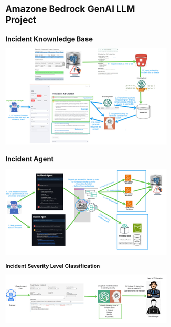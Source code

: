 # Amazone Bedrock GenAI LLM Project
## Incident Knownledge Base
<img src="images/jpg-incident-kb.jpg">

## Incident Agent
<img src="images/jpg-incident-agent.jpg"/>

### Incident Severity Level Classification
<img src="images/jpg-incident-severity-classification.jpg">
 

